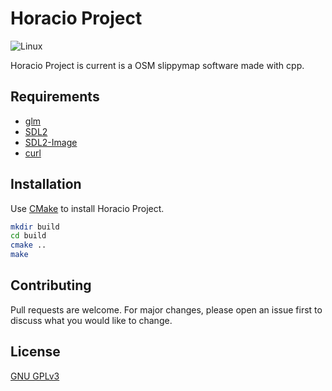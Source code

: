# Horacio Project

![Linux](https://github.com/l3yaer/Horacio-Proj/workflows/C/C++%20CI/badge.svg?branch=master)

Horacio Project is current is a OSM slippymap software made with cpp.

## Requirements

* [glm](https://glm.g-truc.net/)
* [SDL2](https://www.libsdl.org/)
* [SDL2-Image](https://www.libsdl.org/)
* [curl](https://curl.haxx.se/)

## Installation

Use [CMake](https://cmake.org/) to install Horacio Project.

```bash
mkdir build
cd build
cmake ..
make
```

## Contributing
Pull requests are welcome. For major changes, please open an issue first to discuss what you would like to change.

## License
[GNU GPLv3](https://choosealicense.com/licenses/gpl-3.0/)